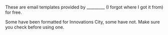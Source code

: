 These are email templates provided by _________ (I forgot where I got it from)
for free.

Some have been formatted for Innovations City, some have not. Make sure you
check before using one.
